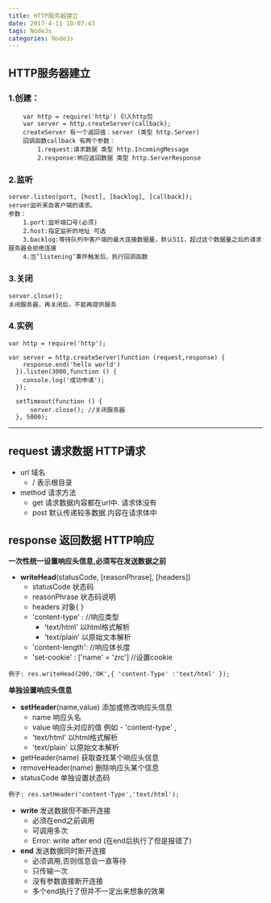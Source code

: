 ```yaml
---
title: HTTP服务器建立
date: 2017-4-11 10:07:43
tags: NodeJs
categories: NodeJs
---
```


## HTTP服务器建立

### 1.创建：

		var http = require('http') 引入http包
		var server = http.createServer(callback);
		createServer 有一个返回值：server (类型 http.Server)
		回调函数callback 有两个参数：
		  	1.request:请求数据 类型 http.IncomingMessage
		  	2.response:响应返回数据 类型 http.ServerResponse

### 2.监听

	server.listen(port, [host], [backlog], [callback]);
	server监听来自客户端的请求。
	参数：
	    1.port:监听端口号(必须)
	    2.host:指定监听的地址 可选
	    3.backlog:等待队列中客户端的最大连接数据量，默认511，超过这个数据量之后的请求服务器会拒绝连接
	    4.当‘listening’事件触发后，执行回调函数

### 3.关闭

	server.close();
	关闭服务器，再关闭后，不能再提供服务

### 4.实例  

	var http = require('http');
	
	var server = http.createServer(function (request,response) {
	    response.end('hello world')
	  }).listen(3000,function () {
	    console.log('成功申请');
	  });
	
	  setTimeout(function () {
	      server.close(); //关闭服务器
	  }, 5000);


----------

## request  请求数据 HTTP请求

- url 域名
	-  /  表示根目录
- method 请求方法
	- get    请求数据内容都在url中. 请求体没有
	- post  默认传递较多数据.内容在请求体中

## response 返回数据 HTTP响应

**一次性统一设置响应头信息,必须写在发送数据之前**

- **writeHead**(statusCode, [reasonPhrase], [headers]) 
	- statusCode 状态码
	- reasonPhrase 状态码说明
	- headers 对象{ }
	- 'content-type' : //响应类型
	  * 'text/html'  以html格式解析
	  * 'text/plain' 以原始文本解析
	- 'content-length': //响应体长度
	- 'set-cookie' : ['name' = 'zrc'] //设置cookie

````
例子: res.writeHead(200,'OK',{ 'content-Type' :'text/html' }); 
````

**单独设置响应头信息**

- **setHeader**(name,value)  添加或修改响应头信息
	- name 响应头名
	- value 响应头对应的值
	例如 - 'content-type' ,
	* 'text/html'  以html格式解析
	* 'text/plain' 以原始文本解析
- getHeader(name)  获取查找某个响应头信息
- removeHeader(name)  删除响应头某个信息
- statusCode  单独设置状态码

````
例子: res.setHeader('content-Type','text/html');
````

- **write**  发送数据但不断开连接
	- 必须在end之前调用
	- 可调用多次
	- Error: write after end (在end后执行了但是报错了)
- **end** 发送数据同时断开连接
	- 必须调用,否则信息会一直等待
	- 只传输一次
	- 没有参数直接断开连接
	- 多个end执行了但并不一定出来想象的效果
